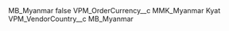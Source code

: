 <?xml version="1.0" encoding="UTF-8"?>
<CustomMetadata xmlns="http://soap.sforce.com/2006/04/metadata" xmlns:xsi="http://www.w3.org/2001/XMLSchema-instance" xmlns:xsd="http://www.w3.org/2001/XMLSchema">
    <label>MB_Myanmar</label>
    <protected>false</protected>
    <values>
        <field>VPM_OrderCurrency__c</field>
        <value xsi:type="xsd:string">MMK_Myanmar Kyat</value>
    </values>
    <values>
        <field>VPM_VendorCountry__c</field>
        <value xsi:type="xsd:string">MB_Myanmar</value>
    </values>
</CustomMetadata>
